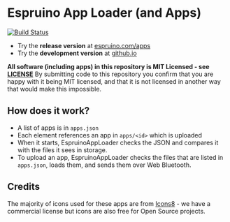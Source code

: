 Espruino App Loader (and Apps)
================================

[![Build Status](https://travis-ci.org/espruino/EspruinoApps.svg?branch=master)](https://travis-ci.org/espruino/EspruinoApps)

* Try the **release version** at [espruino.com/apps](https://espruino.com/apps)
* Try the **development version** at [github.io](https://espruino.github.io/EspruinoApps/)

**All software (including apps) in this repository is MIT Licensed - see [LICENSE](LICENSE)** By
submitting code to this repository you confirm that you are happy with it being MIT licensed,
and that it is not licensed in another way that would make this impossible.

## How does it work?

* A list of apps is in `apps.json`
* Each element references an app in `apps/<id>` which is uploaded
* When it starts, EspruinoAppLoader checks the JSON and compares
it with the files it sees in storage.
* To upload an app, EspruinoAppLoader checks the files that are
listed in `apps.json`, loads them, and sends them over Web Bluetooth.

## Credits

The majority of icons used for these apps are from [Icons8](https://icons8.com/) - we have a commercial license but icons are also free for Open Source projects.
